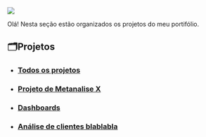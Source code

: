 <img src="https://github.com/massis93/Projetos_Analise_Dados/blob/main/img/titulo_projeto.jpg">

 Olá! Nesta seção estão organizados os projetos do meu portifólio.
 
## 🗂️Projetos

* ### [Todos os projetos](https://github.com/massis93/Projetos_Analise_Dados/tree/main/Projetos)
* ### [Projeto de Metanalise X](https://github.com/massis93/Projetos_Analise_Dados/tree/main/Projetos)
* ### [Dashboards](https://github.com/massis93/Projetos_Analise_Dados/tree/main/Projetos)
* ### [Análise de clientes blablabla](https://github.com/massis93/Projetos_Analise_Dados/tree/main/Projetos)
